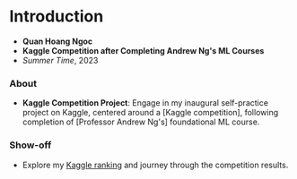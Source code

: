 # Introduction

- **Quan Hoang Ngoc**
- **Kaggle Competition after Completing Andrew Ng's ML Courses**
- _Summer Time_, 2023

### About

- **Kaggle Competition Project**: Engage in my inaugural self-practice project on Kaggle, centered around a [Kaggle competition], following completion of [Professor Andrew Ng's] foundational ML course.

### Show-off

- Explore my [Kaggle ranking](https://www.kaggle.com/competitions/spaceship-titanic/leaderboard) and journey through the competition results.
